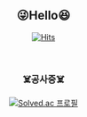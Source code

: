 <div align="center">

## :stuck_out_tongue_winking_eye:**Hello**:laughing:

 
[![Hits](https://hits.seeyoufarm.com/api/count/incr/badge.svg?url=https%3A%2F%2Fgithub.com%2Fkihyuny&count_bg=%235FB2EA&title_bg=%239B9B9B&icon=angellist.svg&icon_color=%23E7E7E7&title=hits&edge_flat=false)](https://hits.seeyoufarm.com)

</br>
  
### ☠️공사중☠️  
  
  
[![Solved.ac
프로필](http://mazassumnida.wtf/api/generate_badge?boj=jsh99875)](https://solved.ac/jsh99875)


 
</div>
  
 
  
  

